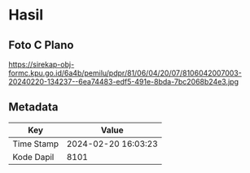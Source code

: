 # Hasil

## Foto C Plano

https://sirekap-obj-formc.kpu.go.id/6a4b/pemilu/pdpr/81/06/04/20/07/8106042007003-20240220-134237--6ea74483-edf5-491e-8bda-7bc2068b24e3.jpg


## Metadata

| Key        | Value               |
| ---------- | ------------------- |
| Time Stamp | 2024-02-20 16:03:23 |
| Kode Dapil | 8101                |



